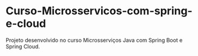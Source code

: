 # Curso-Microsservicos-com-spring-e-cloud
Projeto desenvolvido no curso Microsserviços Java com Spring Boot e Spring Cloud.
